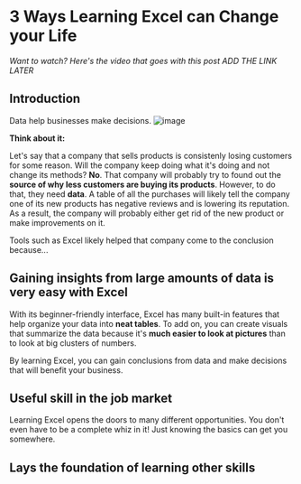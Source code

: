 # 3 Ways Learning Excel can Change your Life
_Want to watch? Here's the video that goes with this post ADD THE LINK LATER_

## Introduction
Data help businesses make decisions. 
![image](https://user-images.githubusercontent.com/112503726/213962443-cd835720-70fc-43f1-a9f7-8cf9c2fca571.png)

**Think about it:** 

Let's say that a company that sells products is consistenly losing customers for some reason. Will the company keep doing what it's doing and not change its methods? **No**. That company will probably try to found out the **source of why less customers are buying its products**. However, to do that, they need **data**. A table of all the purchases will likely tell the company one of its new products has negative reviews and is lowering its reputation. As a result, the company will probably either get rid of the new product or make improvements on it. 

Tools such as Excel likely helped that company come to the conclusion because...

## Gaining insights from large amounts of data is very easy with Excel
With its beginner-friendly interface, Excel has many built-in features that help organize your data into **neat tables**. To add on, you can create visuals that summarize the data because it's **much easier to look at pictures** than to look at big clusters of numbers.

By learning Excel, you can gain conclusions from data and make decisions that will benefit your business. 

## Useful skill in the job market
Learning Excel opens the doors to many different opportunities. You don't even have to be a complete whiz in it! Just knowing the basics can get you somewhere. 

## Lays the foundation of learning other skills
